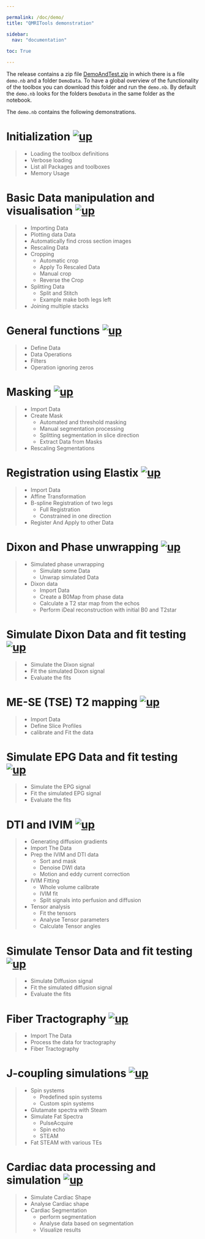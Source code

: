 ```yaml
---

permalink: /doc/demo/
title: "QMRITools demonstration"

sidebar:
  nav: "documentation"
  
toc: True

---
```


<a name="top"></a>
The release contains a zip file
[DemoAndTest.zip](https://github.com/mfroeling/QMRITools/releases/download/2.9.3/DemoAndTest.zip)
in which there is a file `demo.nb` and a folder `DemoData`. 
To have a global overview of the functionality of the toolbox
you can download this folder and run the `demo.nb`. By default the
`demo.nb` looks for the folders `DemoData` in the same
folder as the notebook.

The `demo.nb` contains the following demonstrations. 

# Initialization [![up](../../assets/images/arrow.png)](../demo/#top "Top of page")

> - Loading the toolbox definitions
> - Verbose loading
> - List all Packages and toolboxes
> - Memory Usage

# Basic Data manipulation and visualisation [![up](../../assets/images/arrow.png)](../demo/#top "Top of page")

> - Importing Data
> - Plotting data Data
> - Automatically find cross section images
> - Rescaling Data
> - Cropping
> 	- Automatic crop
> 	- Apply To Rescaled Data
> 	- Manual crop
> 	- Reverse the Crop
> - Splitting Data
>  	- Split and Stitch
>  	- Example make both legs left
> - Joining multiple stacks

# General functions [![up](../../assets/images/arrow.png)](../demo/#top "Top of page")

> - Define Data
> - Data Operations
> - Filters
> - Operation ignoring zeros

# Masking [![up](../../assets/images/arrow.png)](../demo/#top "Top of page")

> - Import Data 
> - Create Mask
> 	- Automated and threshold masking
> 	- Manual segmentation processing
> 	- Splitting segmentation in slice direction
> 	- Extract Data from Masks
> - Rescaling Segmentations

# Registration using Elastix [![up](../../assets/images/arrow.png)](../demo/#top "Top of page")

> - Import Data
> - Affine Transformation
> - B-spline Registration of two legs
> 	- Full Registration
> 	- Constrained in one direction
> - Register And Apply to other Data

# Dixon and Phase unwrapping [![up](../../assets/images/arrow.png)](../demo/#top "Top of page")

> - Simulated phase unwrapping
> 	- Simulate some Data
> 	- Unwrap simulated Data
> - Dixon data
> 	- Import Data
> 	- Create a B0Map from phase data
> 	- Calculate a T2 star map from the echos
> 	- Perform iDeal reconstruction with initial B0 and T2star

# Simulate Dixon Data and fit testing [![up](../../assets/images/arrow.png)](../demo/#top "Top of page")

> - Simulate the Dixon signal
> - Fit the simulated Dixon signal
> - Evaluate the fits

# ME-SE  (TSE) T2 mapping [![up](../../assets/images/arrow.png)](../demo/#top "Top of page")

> - Import Data
> - Define Slice Profiles
> - calibrate and Fit the data

# Simulate EPG Data and fit testing [![up](../../assets/images/arrow.png)](../demo/#top "Top of page")

> - Simulate the EPG signal
> - Fit the simulated EPG signal
> - Evaluate the fits

# DTI and IVIM  [![up](../../assets/images/arrow.png)](../demo/#top "Top of page")

> - Generating diffusion gradients
> - Import The Data
> - Prep the IVIM and DTI data
> 	- Sort and mask
> 	- Denoise DWI data
> 	- Motion and eddy current correction
> - IVIM Fitting
> 	- Whole volume calibrate
> 	- IVIM fit 
> 	- Split signals into perfusion and diffusion
> - Tensor analysis
> 	- Fit the tensors
> 	- Analyse Tensor parameters
> 	- Calculate Tensor angles

# Simulate Tensor Data and fit testing [![up](../../assets/images/arrow.png)](../demo/#top "Top of page")

> - Simulate Diffusion signal
> - Fit the simulated diffusion signal
> - Evaluate the fits

# Fiber Tractography [![up](../../assets/images/arrow.png)](../demo/#top "Top of page")

> - Import The Data
> - Process the data for tractography
> - Fiber Tractography

# J-coupling simulations [![up](../../assets/images/arrow.png)](../demo/#top "Top of page")

> - Spin systems
> 	- Predefined spin systems
> 	- Custom spin systems
> - Glutamate spectra with Steam
> - Simulate Fat Spectra
> 	- PulseAcquire
> 	- Spin echo
> 	- STEAM
> - Fat STEAM with various TEs

# Cardiac data processing and simulation [![up](../../assets/images/arrow.png)](../demo/#top "Top of page")

> - Simulate Cardiac Shape
> - Analyse Cardiac shape
> - Cardiac Segmentation
> 	- perform segmentation
> 	- Analyse data based on segmentation
> 	- Visualize results